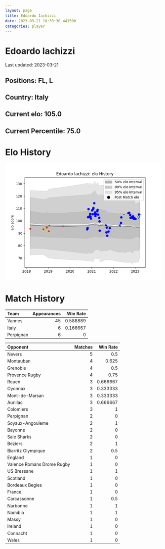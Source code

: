 ```yaml
---  
layout: page  
title: Edoardo Iachizzi  
date: 2023-03-21 18:39:30.441500  
categories: player  
---
```

# Edoardo Iachizzi


Last updated: 2023-03-21
## Positions: FL, L

## Country: Italy

## Current elo: 105.0

## Current Percentile: 75.0

# Elo History


![elo history](history_EdoardoIachizzi.png)
# Match History


| Team      |   Appearances |   Win Rate |
|:----------|--------------:|-----------:|
| Vannes    |            45 |   0.588889 |
| Italy     |             6 |   0.166667 |
| Perpignan |             6 |   0        |

| Opponent                   |   Matches |   Win Rate |
|:---------------------------|----------:|-----------:|
| Nevers                     |         5 |   0.5      |
| Montauban                  |         4 |   0.625    |
| Grenoble                   |         4 |   0.5      |
| Provence Rugby             |         4 |   0.75     |
| Rouen                      |         3 |   0.666667 |
| Oyonnax                    |         3 |   0.333333 |
| Mont-de-Marsan             |         3 |   0.333333 |
| Aurillac                   |         3 |   0.666667 |
| Colomiers                  |         3 |   1        |
| Perpignan                  |         2 |   0        |
| Soyaux-Angouleme           |         2 |   1        |
| Bayonne                    |         2 |   0        |
| Sale Sharks                |         2 |   0        |
| Beziers                    |         2 |   1        |
| Biarritz Olympique         |         2 |   0.5      |
| England                    |         1 |   0        |
| Valence Romans Drome Rugby |         1 |   0        |
| US Bressane                |         1 |   1        |
| Scotland                   |         1 |   0        |
| Bordeaux Begles            |         1 |   0        |
| France                     |         1 |   0        |
| Carcassonne                |         1 |   0.5      |
| Narbonne                   |         1 |   1        |
| Namibia                    |         1 |   1        |
| Massy                      |         1 |   0        |
| Ireland                    |         1 |   0        |
| Connacht                   |         1 |   0        |
| Wales                      |         1 |   0        |